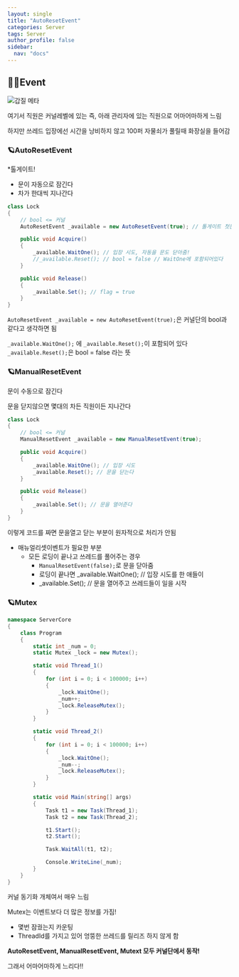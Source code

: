 ```yaml
---
layout: single
title: "AutoResetEvent"
categories: Server
tags: Server
author_profile: false
sidebar:
  nav: "docs"
---
```


## 🙇‍♀️Event

![갑질 메타](https://user-images.githubusercontent.com/86364202/143811611-8673eeff-b3b5-4acd-844f-d8cec3c9df2f.png)

여기서 직원은 커널레벨에 있는 즉, 아래 관리자에 있는 직원으로 어마어마하게 느림

하지만 쓰레드 입장에선 시간을 낭비하지 않고 100퍼 자물쇠가 풀릴때 화장실을 들어감

### 🪐AutoResetEvent

*톨게이트!
  * 문이 자동으로 잠긴다
  * 차가 한대씩 지나간다


```cs
class Lock
{
    // bool <= 커널
    AutoResetEvent _available = new AutoResetEvent(true); // 톨게이트 첫문은 연 상태(true)

    public void Acquire()
    {
        _available.WaitOne(); // 입장 시도, 자동을 문도 닫아줌!
        //_available.Reset(); // bool = false // WaitOne에 포함되어있다
    }

    public void Release()
    {
        _available.Set(); // flag = true
    }
}
```

`AutoResetEvent _available = new AutoResetEvent(true);`은 커널단의 bool과 같다고 생각하면 됨

`_available.WaitOne();` 에 `_available.Reset();`이 포함되어 있다 
`_available.Reset();`은 bool = false 라는 뜻


### 🪐ManualResetEvent

문이 수동으로 잠긴다

문을 닫지않으면 몇대의 차든 직원이든 지나간다


```cs
class Lock
{
    // bool <= 커널
    ManualResetEvent _available = new ManualResetEvent(true);

    public void Acquire()
    {
        _available.WaitOne(); // 입장 시도
        _available.Reset(); // 문을 닫는다
    }

    public void Release()
    {
        _available.Set(); // 문을 열어준다
    }
}
```

이렇게 코드를 짜면 문을열고 닫는 부분이 원자적으로 처리가 안됨

* 매뉴얼리셋이벤트가 필요한 부분
  * 모든 로딩이 끝나고 쓰레드를 풀어주는 경우
    * `ManualResetEvent(false);`로 문을 닫아줌
    * 로딩이 끝나면 _available.WaitOne(); // 입장 시도를 한 애들이
    * _available.Set(); // 문을 열어주고 쓰레드들이 일을 시작


### 🪐Mutex

```cs
namespace ServerCore
{
    class Program
    {
        static int _num = 0;
        static Mutex _lock = new Mutex();

        static void Thread_1()
        {
            for (int i = 0; i < 100000; i++)
            {
                _lock.WaitOne();
                _num++;
                _lock.ReleaseMutex();
            }
        }

        static void Thread_2()
        {
            for (int i = 0; i < 100000; i++)
            {
                _lock.WaitOne();
                _num--;
                _lock.ReleaseMutex();
            }
        }

        static void Main(string[] args)
        {
            Task t1 = new Task(Thread_1);
            Task t2 = new Task(Thread_2);

            t1.Start();
            t2.Start();

            Task.WaitAll(t1, t2);

            Console.WriteLine(_num);
        }
    }
}
```

커널 동기화 개체여서 매우 느림

Mutex는 이벤트보다 더 많은 정보를 가짐!

* 몇번 잠궜는지 카운팅
* ThreadId를 가지고 있어 엉뚱한 쓰레드를 릴리즈 하지 않게 함


**AutoResetEvent, ManualResetEvent, Mutext 모두 커널단에서 동작!**

그래서 어마어마하게 느리다!!






















